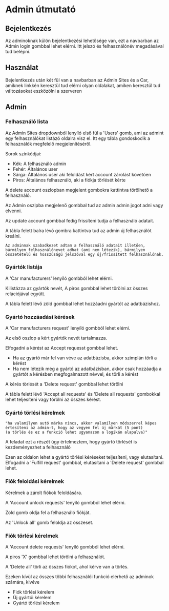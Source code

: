 # Admin útmutató


## Bejelentkezés

Az adminoknak külön bejelentkezési lehetősége van, ezt a navbarban az Admin login gombbal lehet elérni. Itt jelszó és felhasználónév megadásával tud belépni.


## Használat

Bejelentkezés után két fül van a navbarban az Admin Sites és a Car, amiknek linkkén keresztül tud elérni olyan oldalakat, amiken keresztül tud változásokat eszközölni a szerveren

## Admin

### Felhasználó lista

Az Admin Sites dropdownból lenyíló első fül a 'Users' gomb, ami az admint egy felhasználókat listázó oldalra visz el. Itt egy tábla gondoskodik a felhasználók megfelelő megjelenítéséről.

Sorok színkódjai:
 - Kék: A felhasználó admin
 - Fehér: Általános user
 - Sárga: Általános user aki feloldást kért account zárolást követően
 - Piros: Általános felhasználó, aki a fiókja törlését kérte

A delete account oszlopban megjelent gombokra kattintva törölhető a felhasználó.

Az Admin oszlpba megjelenő gombbal tud az admin admin jogot adni vagy elvenni.

Az update account gombbal fedig frissíteni tudja a felhasználó adatait.

A tábla felett balra lévő gombra kattintva tud az admin új felhasználót kreálni.

```
Az adminnak szabadkezet adtam a felhasználó adatait illetően, bármilyen felhasználónevet adhat (ami nem létezik), bármilyen összetételű és hosszúságú jelszóval egy új/frissített felhasználónak.
```

### Gyártók listája

A 'Car manufacturers' lenyíló gombból lehet elérni.

Kilistázza az gyártók nevét, A piros gombbal lehet törölni az összes relációjával együtt.

A tábla felett lévő zöld gombbal lehet hozzáadni gyártót az adatbázishoz.


### Gyártó hozzáadási kérések

A 'Car manufacturers request' lenyíló gombból lehet elérni.


Az első oszlop a kért gyártók nevét tartalmazza.

Elfogadni a kérést az Accept requesst gombbal lehet.

- Ha az gyártó már fel van véve az adatbázisba, akkor szimplán törli a kérést
- Ha nem létezik még a gyártó az adatbázisban, akkor csak hozzáadja a gyártót a kérésben megfogalmazott névvel, és törli a kérést

A kérés törlését a 'Delete request' gombbal lehet törölni

A tábla felett lévő 'Accept all requests' és 'Delete all requests' gombokkal lehet teljesíteni vagy törölni az összes kérést.

### Gyártó törlési kérelmek

 ``` 
 "ha valamilyen autó márka nincs, akkor valamilyen módszerrel képes értesíteni az admin-t, hogy az vegyen fel új márkát (5 pont)
 (a törlés és ez a funkció lehet ugyanazon a logikán alapulva)"
```

A feladat ezt a részét úgy értelmeztem, hogy gyártó törlését is kezdeményezhet a felhasználó


Ezen az oldalon lehet a gyártó törlési kéréseket teljesíteni, vagy elutasítani. Elfogadni a 'Fulfill request' gombbal, elutasítani a 'Delete request' gombbal lehet.

### Fiók feloldási kérelmek

Kérelmek a zárolt fiókok feloldására.

A 'Account unlock requests' lenyíló gombból lehet elérni.

Zöld gomb oldja fel a felhasználó fiókját.

Az 'Unlock all' gomb feloldja az összeset.


### Fiók törlési kérelmek

A 'Account delete requests' lenyíló gombból lehet elérni.

A piros 'X' gombbal lehet törölni a felhasználót.

A 'Delete all' törli az összes fiókot, ahol kérve van a törlés.


Ezeken kívül az összes többi felhasználói funkció elérhető az adminok számára, kivéve

- Fiók törlési kérelem
- Új gyártói kérelem
- Gyártó törlési kérelem
  

  